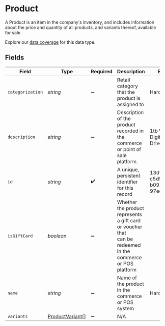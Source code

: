 # Product

A Product is an item in the company's inventory, and includes information about the price and quantity of all products, and variants thereof, available for sale.

Explore our [data coverage](https://knowledge.codat.io/supported-features/commerce?view=tab-by-data-type&dataType=commerce-products) for this data type.



## Fields

| Field                                                                                                       | Type                                                                                                        | Required                                                                                                    | Description                                                                                                 | Example                                                                                                     |
| ----------------------------------------------------------------------------------------------------------- | ----------------------------------------------------------------------------------------------------------- | ----------------------------------------------------------------------------------------------------------- | ----------------------------------------------------------------------------------------------------------- | ----------------------------------------------------------------------------------------------------------- |
| `categorization`                                                                                            | *string*                                                                                                    | :heavy_minus_sign:                                                                                          | Retail category that the product is assigned to                                                             | Hardware                                                                                                    |
| `description`                                                                                               | *string*                                                                                                    | :heavy_minus_sign:                                                                                          | Description of the product recorded in the commerce or point of sale platform.                              | 1tb Western Digital Hard Drive                                                                              |
| `id`                                                                                                        | *string*                                                                                                    | :heavy_check_mark:                                                                                          | A unique, persistent identifier for this record                                                             | 13d946f0-c5d5-42bc-b092-97ece17923ab                                                                        |
| `isGiftCard`                                                                                                | *boolean*                                                                                                   | :heavy_minus_sign:                                                                                          | Whether the product represents a gift card or voucher that<br/>can be redeemed in the commerce or POS platform<br/> |                                                                                                             |
| `name`                                                                                                      | *string*                                                                                                    | :heavy_minus_sign:                                                                                          | Name of the product in the commerce or POS system                                                           | Hard Drive                                                                                                  |
| `variants`                                                                                                  | [ProductVariant](../../models/shared/productvariant.md)[]                                                   | :heavy_minus_sign:                                                                                          | N/A                                                                                                         |                                                                                                             |